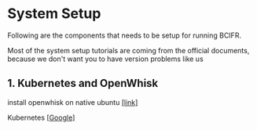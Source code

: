 # System Setup

Following are the components that needs to be setup for running BCIFR. 

Most of the system setup tutorials are coming from the official documents, because we don't want you to have version problems like us 

## 1. Kubernetes and OpenWhisk

install openwhisk on native ubuntu [[link]](https://github.com/apache/openwhisk/tree/master/tools/ubuntu-setup)

Kubernetes [[Google]](http://www.google.com/)

